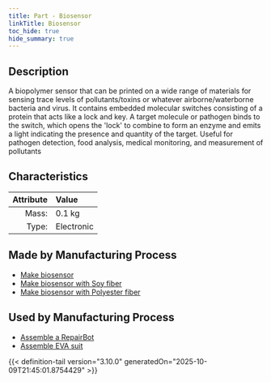 ```yaml
---
title: Part - Biosensor
linkTitle: Biosensor
toc_hide: true
hide_summary: true
---
```

<!-- This is generated by the MarsSim HelpGenertor, do not edit. -->

## Description
A biopolymer sensor that can be printed on a wide range of materials &#10;&#9;&#9;for sensing trace levels of pollutants/toxins or whatever airborne/waterborne bacteria &#10;&#9;&#9;and virus. It contains embedded molecular switches consisting of a protein that acts &#10;&#9;&#9;like a lock and key. A target molecule or pathogen binds to the switch, which opens&#10;&#9;&#9;the &#39;lock&#39; to combine to form an enzyme and emits a light indicating the presence and &#10;&#9;&#9;quantity of the target. Useful for pathogen detection, food analysis, medical monitoring,&#10;&#9;&#9;and measurement of pollutants 

## Characteristics

| Attribute      | Value |
|--------:|:------|
|Mass:|0.1 kg|
|Type:|Electronic|

## Made by Manufacturing Process

- [Make biosensor](/docs/definitions/process/make-biosensor)
- [Make biosensor with Soy fiber](/docs/definitions/process/make-biosensor-with-soy-fiber)
- [Make biosensor with Polyester fiber](/docs/definitions/process/make-biosensor-with-polyester-fiber)

## Used by Manufacturing Process

- [Assemble a RepairBot](/docs/definitions/process/assemble-a-repairbot)
- [Assemble EVA suit](/docs/definitions/process/assemble-eva-suit)



{{< definition-tail version="3.10.0" generatedOn="2025-10-09T21:45:01.8754429" >}}



